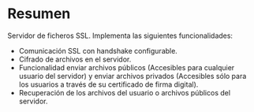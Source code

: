 <h1>Resumen</h1>
Servidor de ficheros SSL.
Implementa las siguientes funcionalidades:

* Comunicación SSL con handshake configurable.
* Cifrado de archivos en el servidor.
* Funcionalidad enviar archivos públicos (Accesibles para cualquier usuario del servidor) y enviar archivos privados (Accesibles sólo para los usuarios a través de su certificado de firma digital).
* Recuperación de los archivos del usuario o archivos públicos del servidor.

